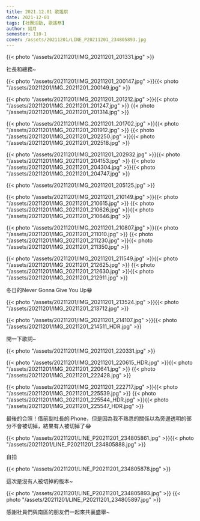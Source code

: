 ```yaml
---
title: 2021.12.01 歌謠祭
date: 2021-12-01
tags: [社團活動, 歌謠祭]
author: 如月
semester: 110-1
cover: /assets/20211201/LINE_P20211201_234805893.jpg
---
```

{{< photo "/assets/20211201/IMG_20211201_201331.jpg" >}}

社長和總務~

{{< photo "/assets/20211201/IMG_20211201_200147.jpg" >}}{{< photo "/assets/20211201/IMG_20211201_200149.jpg" >}}


{{< photo "/assets/20211201/IMG_20211201_201212.jpg" >}}{{< photo "/assets/20211201/IMG_20211201_201247.jpg" >}}
{{< photo "/assets/20211201/IMG_20211201_201314.jpg" >}}

{{< photo "/assets/20211201/IMG_20211201_201702.jpg" >}}{{< photo "/assets/20211201/IMG_20211201_201912.jpg" >}}
{{< photo "/assets/20211201/IMG_20211201_202250.jpg" >}}{{< photo "/assets/20211201/IMG_20211201_202518.jpg" >}}

{{< photo "/assets/20211201/IMG_20211201_202932.jpg" >}}{{< photo "/assets/20211201/IMG_20211201_204153.jpg" >}}
{{< photo "/assets/20211201/IMG_20211201_204304.jpg" >}}{{< photo "/assets/20211201/IMG_20211201_204747.jpg" >}}

{{< photo "/assets/20211201/IMG_20211201_205125.jpg" >}}

{{< photo "/assets/20211201/IMG_20211201_210149.jpg" >}}{{< photo "/assets/20211201/IMG_20211201_210615.jpg" >}}
{{< photo "/assets/20211201/IMG_20211201_210626.jpg" >}}{{< photo "/assets/20211201/IMG_20211201_210646.jpg" >}}

{{< photo "/assets/20211201/IMG_20211201_210807.jpg" >}}{{< photo "/assets/20211201/IMG_20211201_211010.jpg" >}}
{{< photo "/assets/20211201/IMG_20211201_211230.jpg" >}}{{< photo "/assets/20211201/IMG_20211201_211350.jpg" >}}

{{< photo "/assets/20211201/IMG_20211201_211549.jpg" >}}{{< photo "/assets/20211201/IMG_20211201_212625.jpg" >}}
{{< photo "/assets/20211201/IMG_20211201_212630.jpg" >}}{{< photo "/assets/20211201/IMG_20211201_212911.jpg" >}}

冬日的Never Gonna Give You Up😁

{{< photo "/assets/20211201/IMG_20211201_213524.jpg" >}}{{< photo "/assets/20211201/IMG_20211201_213712.jpg" >}}

{{< photo "/assets/20211201/IMG_20211201_214107.jpg" >}}{{< photo "/assets/20211201/IMG_20211201_214511_HDR.jpg" >}}

開一下歌詞~

{{< photo "/assets/20211201/IMG_20211201_220331.jpg" >}}

{{< photo "/assets/20211201/IMG_20211201_220615_HDR.jpg" >}}{{< photo "/assets/20211201/IMG_20211201_220641.jpg" >}}
{{< photo "/assets/20211201/IMG_20211201_222428.jpg" >}}

{{< photo "/assets/20211201/IMG_20211201_222717.jpg" >}}{{< photo "/assets/20211201/IMG_20211201_225539.jpg" >}}
{{< photo "/assets/20211201/IMG_20211201_225544_HDR.jpg" >}}{{< photo "/assets/20211201/IMG_20211201_225547_HDR.jpg" >}}

最後的合照！借前副社長的iPhone，但是因為我不熟悉的關係以為旁邊透明的部分不會被切掉，結果有人被切掉了😂

{{< photo "/assets/20211201/LINE_P20211201_234805861.jpg" >}}{{< photo "/assets/20211201/LINE_P20211201_234805888.jpg" >}}

自拍

{{< photo "/assets/20211201/LINE_P20211201_234805878.jpg" >}}

這次是沒有人被切掉的版本~

{{< photo "/assets/20211201/LINE_P20211201_234805893.jpg" >}}
{{< photo "/assets/20211201/LINE_P20211201_234805897.jpg" >}}

感謝社員們與南區的朋友們一起來共襄盛舉~
